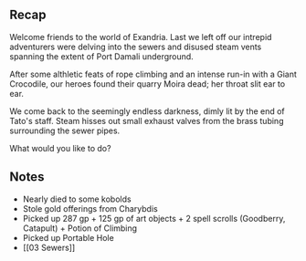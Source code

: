 ## Recap

Welcome friends to the world of Exandria. Last we left off our intrepid adventurers were delving into the sewers and disused steam vents spanning the extent of Port Damali underground.

After some althletic feats of rope climbing and an intense run-in with a Giant Crocodile, our heroes found their quarry Moira dead; her throat slit ear to ear.

We come back to the seemingly endless darkness, dimly lit by the end of Tato's staff. Steam hisses out small exhaust valves from the brass tubing surrounding the sewer pipes.

What would you like to do?

## Notes

* Nearly died to some kobolds  
* Stole gold offerings from Charybdis
* Picked up 287 gp + 125 gp of art objects + 2 spell scrolls (Goodberry, Catapult) + Potion of Climbing
* Picked up Portable Hole 
* [[03 Sewers]]

